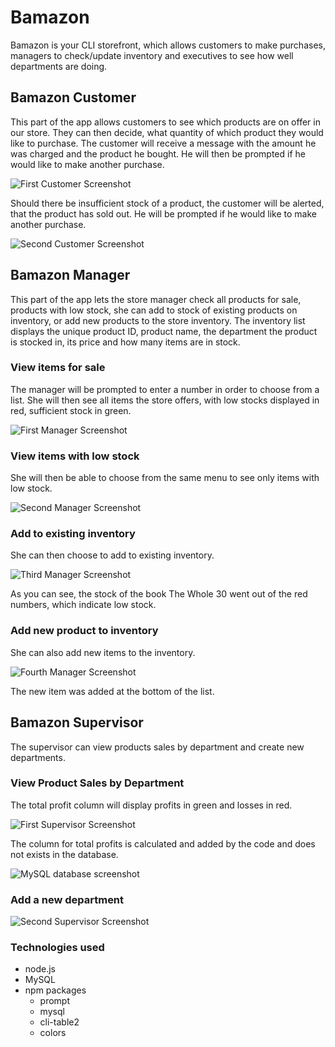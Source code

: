 # Bamazon

Bamazon is your CLI storefront, which allows customers to make purchases, managers to check/update inventory and executives to see how well departments are doing.

## Bamazon Customer

This part of the app allows customers to see which products are on offer in our store. They can then decide, what quantity of which product they would like to purchase. The customer will receive a message with the amount he was charged and the product he bought. He will then be prompted if he would like to make another purchase.

![First Customer Screenshot](/screenshots/customerscreenshot1.png?raw=true "customer successfully purchased products")


Should there be insufficient stock of a product, the customer will be alerted, that the product has sold out. He will be prompted if he would like to make another purchase.

![Second Customer Screenshot](/screenshots/customerscreenshot2.png?raw=true "purchase failed")

## Bamazon Manager

This part of the app lets the store manager check all products for sale, products with low stock, she can add to stock of existing products on inventory, or add new products to the store inventory. The inventory list displays the unique product ID, product name, the department the product is stocked in, its price and how many items are in stock.

### View items for sale

The manager will be prompted to enter a number in order to choose from a list. She will then see all items the store offers, with low stocks displayed in red, sufficient stock in green.

![First Manager Screenshot](/screenshots/managerscreenshot1.png?raw=true "products for sale")

### View items with low stock

She will then be able to choose from the same menu to see only items with low stock.

![Second Manager Screenshot](/screenshots/managerscreenshot2.png?raw=true "low stock inventory")

### Add to existing inventory

She can then choose to add to existing inventory.

![Third Manager Screenshot](/screenshots/managerscreenshot3.png?raw=true "add to inventory")

As you can see, the stock of the book The Whole 30 went out of the red numbers, which indicate low stock.

### Add new product to inventory

She can also add new items to the inventory.

![Fourth Manager Screenshot](/screenshots/managerscreenshot4.png?raw=true "add new item to inventory")

The new item was added at the bottom of the list.

## Bamazon Supervisor

The supervisor can view products sales by department and create new departments.

### View Product Sales by Department

The total profit column will display profits in green and losses in red.

![First Supervisor Screenshot](/screenshots/supervisor1.png?raw=true "view product sales by department")

The column for total profits is calculated and added by the code and does not exists in the database.

![MySQL database screenshot](/screenshots/supervisor3.png?raw=true "database screenshot")

### Add a new department

![Second Supervisor Screenshot](/screenshots/supervisor2.png?raw=true "add a new department")

### Technologies used
		
* node.js
* MySQL
* npm packages
	* prompt
	* mysql
	* cli-table2
	* colors
